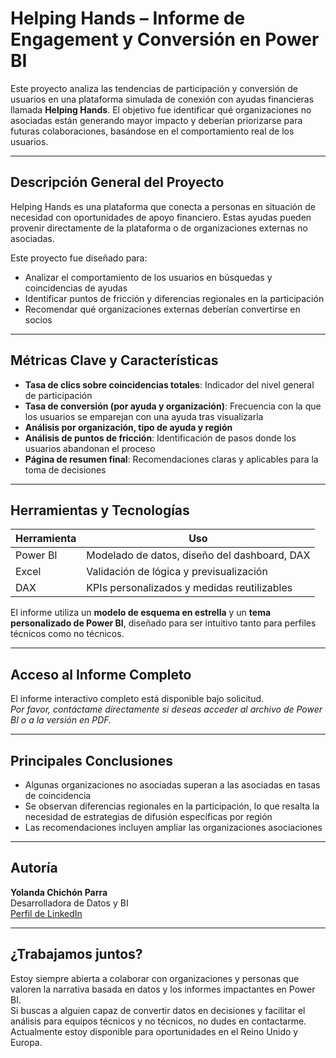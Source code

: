 # Helping Hands – Informe de Engagement y Conversión en Power BI

Este proyecto analiza las tendencias de participación y conversión de usuarios en una plataforma simulada de conexión con ayudas financieras llamada **Helping Hands**. El objetivo fue identificar qué organizaciones no asociadas están generando mayor impacto y deberían priorizarse para futuras colaboraciones, basándose en el comportamiento real de los usuarios.

---

##  Descripción General del Proyecto

Helping Hands es una plataforma que conecta a personas en situación de necesidad con oportunidades de apoyo financiero. Estas ayudas pueden provenir directamente de la plataforma o de organizaciones externas no asociadas.

Este proyecto fue diseñado para:

- Analizar el comportamiento de los usuarios en búsquedas y coincidencias de ayudas  
- Identificar puntos de fricción y diferencias regionales en la participación  
- Recomendar qué organizaciones externas deberían convertirse en socios  

---

##  Métricas Clave y Características

- **Tasa de clics sobre coincidencias totales**: Indicador del nivel general de participación
- **Tasa de conversión (por ayuda y organización)**: Frecuencia con la que los usuarios se emparejan con una ayuda tras visualizarla
- **Análisis por organización, tipo de ayuda y región**
- **Análisis de puntos de fricción**: Identificación de pasos donde los usuarios abandonan el proceso
- **Página de resumen final**: Recomendaciones claras y aplicables para la toma de decisiones

---

## Herramientas y Tecnologías

| Herramienta | Uso                                              |
|-------------|--------------------------------------------------|
| Power BI    | Modelado de datos, diseño del dashboard, DAX     |
| Excel       | Validación de lógica y previsualización          |
| DAX         | KPIs personalizados y medidas reutilizables      |

El informe utiliza un **modelo de esquema en estrella** y un **tema personalizado de Power BI**, diseñado para ser intuitivo tanto para perfiles técnicos como no técnicos.

---

##  Acceso al Informe Completo

El informe interactivo completo está disponible bajo solicitud.  
 *Por favor, contáctame directamente si deseas acceder al archivo de Power BI o a la versión en PDF.*

---

##  Principales Conclusiones

- Algunas organizaciones no asociadas superan a las asociadas en tasas de coincidencia  
- Se observan diferencias regionales en la participación, lo que resalta la necesidad de estrategias de difusión específicas por región  
- Las recomendaciones incluyen ampliar las organizaciones asociaciones   

---

##  Autoría

**Yolanda Chichón Parra**  
Desarrolladora de Datos y BI  
 [Perfil de LinkedIn](http://www.linkedin.com/in/yolanda-chichon-parra)

---

##  ¿Trabajamos juntos?

Estoy siempre abierta a colaborar con organizaciones y personas que valoren la narrativa basada en datos y los informes impactantes en Power BI.  
Si buscas a alguien capaz de convertir datos en decisiones y facilitar el análisis para equipos técnicos y no técnicos, no dudes en contactarme.  
Actualmente estoy disponible para oportunidades en el Reino Unido y Europa.


